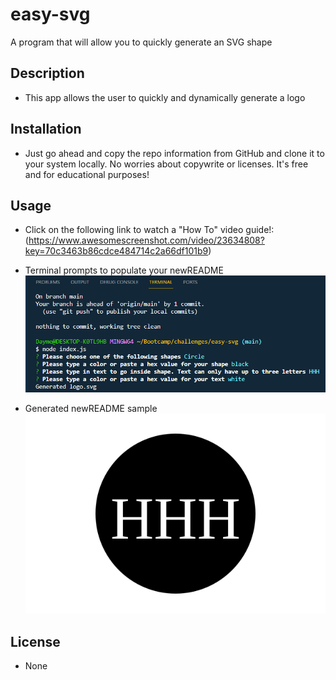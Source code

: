 # easy-svg
A program that will allow you to quickly generate an SVG shape

## Description

- This app allows the user to quickly and dynamically generate a logo


## Installation

- Just go ahead and copy the repo information from GitHub and clone it to your system locally. No worries about copywrite or licenses. It's free and for educational purposes!

## Usage

- Click on the following link to watch a "How To" video guide!:
 (https://www.awesomescreenshot.com/video/23634808?key=70c3463b86cdce484714c2a66df101b9)

   
- Terminal prompts to populate your newREADME
    ![Sample README](./assets/imgs/easySVGTerminalPrompt.png)   
   
   
- Generated newREADME sample
    ![Sample SVG Logo](./assets/imgs/logo.svg)
    



## License

- None